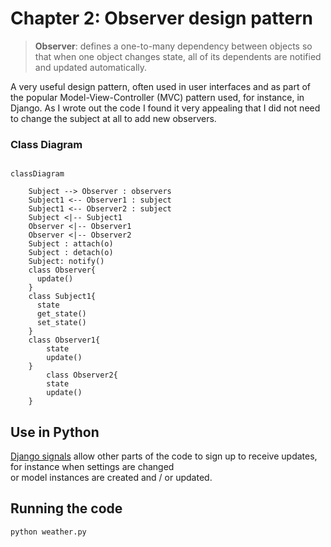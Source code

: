 # Chapter 2: Observer design pattern

> **Observer**: defines a one-to-many dependency between objects so that when one object changes state, all of its
> dependents are notified and updated automatically.

A very useful design pattern, often used in user interfaces
and as part of the popular Model-View-Controller (MVC) pattern used,
for instance, in Django.
As I wrote out the code I found it very appealing that I did not need
to change the subject at all to add new observers.

### Class Diagram

```mermaid

classDiagram

    Subject --> Observer : observers
    Subject1 <-- Observer1 : subject
    Subject1 <-- Observer2 : subject
    Subject <|-- Subject1
    Observer <|-- Observer1
    Observer <|-- Observer2
    Subject : attach(o)
    Subject : detach(o)
    Subject: notify()
    class Observer{
      update()
    }
    class Subject1{
      state
      get_state()
      set_state()
    }
    class Observer1{
        state
        update()
    }
        class Observer2{
        state
        update()
    }

```

## Use in Python

[Django signals](https://docs.djangoproject.com/en/4.2/topics/signals/)
allow other parts of the code to sign up to receive updates, for instance when settings are changed  
or model instances are created and / or updated.

## Running the code

```bash
python weather.py
```
